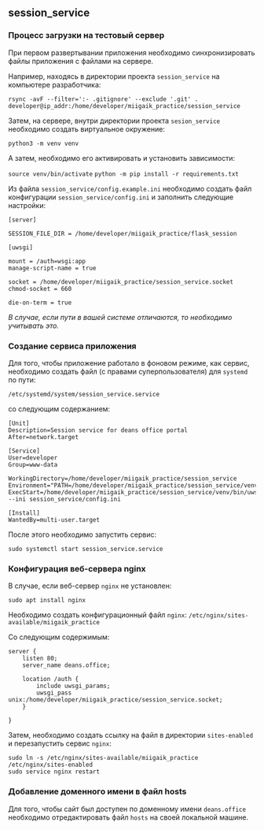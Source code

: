 ## session_service

### Процесс загрузки на тестовый сервер

При первом развертывании приложения необходимо синхронизировать файлы приложения с файлами на сервере.

Например, находясь в директории проекта `session_service` на компьютере разработчика:

`rsync -avF --filter=':- .gitignore' --exclude '.git' . developer@ip_addr:/home/developer/miigaik_practice/session_service`

Затем, на сервере, внутри директории проекта `sesion_service` необходимо создать виртуальное окружение:

`python3 -m venv venv`

А затем, необходимо его активировать и установить зависимости:

`source venv/bin/activate`
`python -m pip install -r requirements.txt`

Из файла `session_service/config.example.ini` необходимо создать файл конфигурации `session_service/config.ini` и заполнить следующие настройки:

```
[server]

SESSION_FILE_DIR = /home/developer/miigaik_practice/flask_session

[uwsgi]

mount = /auth=wsgi:app
manage-script-name = true

socket = /home/developer/miigaik_practice/session_service.socket
chmod-socket = 660

die-on-term = true
```

_В случае, если пути в вашей системе отличаются, то необходимо учитывать это._

### Создание сервиса приложения

Для того, чтобы приложение работало в фоновом режиме, как сервис, необходимо создать файл (с правами суперпользователя) для `systemd` по пути: 

`/etc/systemd/system/session_service.service`

со следующим содержанием:

```
[Unit]
Description=Session service for deans office portal
After=network.target

[Service]
User=developer
Group=www-data

WorkingDirectory=/home/developer/miigaik_practice/session_service
Environment="PATH=/home/developer/miigaik_practice/session_service/venv/bin"
ExecStart=/home/developer/miigaik_practice/session_service/venv/bin/uwsgi --ini session_service/config.ini

[Install]
WantedBy=multi-user.target
```

После этого необходимо запустить сервис:

`sudo systemctl start session_service.service`

### Конфигурация веб-сервера nginx

В случае, если веб-сервер `nginx` не установлен:

`sudo apt install nginx`

Необходимо создать конфигурационный файл `nginx`: `/etc/nginx/sites-available/miigaik_practice`

Со следующим содержимым:

```
server {
	listen 80;
	server_name deans.office;

	location /auth {
		include uwsgi_params;
		uwsgi_pass unix:/home/developer/miigaik_practice/session_service.socket;
	}

}
```

Затем, необходимо создать ссылку на файл в директории `sites-enabled` и перезапустить сервис `nginx`:

```
sudo ln -s /etc/nginx/sites-available/miigaik_practice /etc/nginx/sites-enabled
sudo service nginx restart
```


### Добавление доменного имени в файл hosts

Для того, чтобы сайт был доступен по доменному имени `deans.office` необходимо отредактировать файл `hosts` на своей локальной машине.
